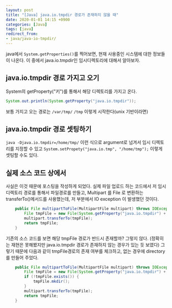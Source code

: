 ```yaml
---
layout: post
title: "[Java] java.io.tmpdir 경로가 존재하지 않을 때"
date: 2020-01-01 14:15 +0900
categories: [Java]
tags: [java]
redirect_from: 
- java/java-io-tmpdir/
---
```

java에서 `System.getProperties()`를 찍어보면, 현재 사용중인 시스템에 대한 정보들이 나온다. 이 중에서 java.io.tmpdir인 임시디렉토리에 대해서 알아보자.

## java.io.tmpdir 경로 가지고 오기
System의 getProperty("키")를 통해서 해당 디렉토리를 가지고 온다. 
```java
System.out.println(System.getProperty("java.io.tmpdir"));
```
보틍 가지고 오는 경로는 `/var/tmp/` `/tmp` 이렇게 시작한다(unix 기반이라면)

## java.io.tmpdir 경로 셋팅하기
`java -Djava.io.tmpdir=/home/tmp/` 이런 식으로 argument로 넘겨서 임시 디렉토리를 지정할 수 있고
`System.setPropety("java.io.tmp", "/home/tmp");` 이렇게 셋팅할 수도 있다. 


## 실제 소스 코드 상에서
사실은 이것 때문에 포스팅을 작성하게 되었다. 실제 파일 업로드 하는 코드에서 저 임시 디렉토리 경로를 통해서 파일경로를 만들고, 
Multipart 를 File 로 변환하는 transferTo()메서드를 사용했는데, 저 부분에서 IO exception 이 발생했던 것이다. 

```java
    public File multipartToFile(MultipartFile multipart) throws IOException {
        File tmpFile = new File(System.getProperty("java.io.tmpdir") + System.getProperty("file.separator") + multipart.getOriginalFilename());
        multipart.transferTo(tmpFile);
        return tmpFile;
    }
```


기존의 소스 코드를 보면 해당 tmpFile 경로가 반드시 존재할까? 
그렇지 않다. (정확히는 재현은 못해봤지만 java.io.tmpdir 경로가 존재하지 않는 경우가 있는 듯 보였다)
그렇기 때문에 다음과 같이 tmpFile경로의 존재 여부를 체크하고, 없는 경우에 directory를 만들어 주었다.
```java
    public File multipartToFile(MultipartFile multipart) throws IOException {
        File tmpFile = new File(System.getProperty("java.io.tmpdir") + System.getProperty("file.separator") + multipart.getOriginalFilename());
        if (!tmpFile.exists()) {
            tmpFile.mkdir();
        }
        multipart.transferTo(tmpFile);
        return tmpFile;
    }
```